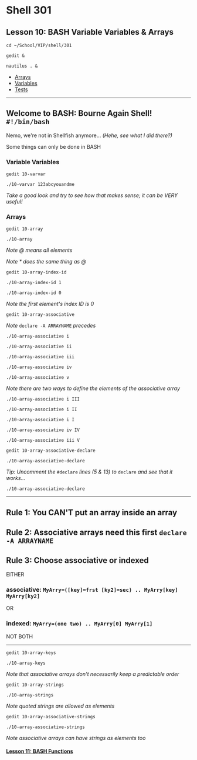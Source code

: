 # Shell 301
## Lesson 10: BASH Variable Variables & Arrays

`cd ~/School/VIP/shell/301`

`gedit &`

`nautilus . &`

- [Arrays](https://github.com/inkVerb/vip/blob/master/Cheat-Sheets/Arrays.md)
- [Variables](https://github.com/inkVerb/vip/blob/master/Cheat-Sheets/Variables.md)
- [Tests](https://github.com/inkVerb/vip/blob/master/Cheat-Sheets/Tests.md)
___

## Welcome to BASH: Bourne Again Shell! `#!/bin/bash`

Nemo, we're not in Shellfish anymore... *(Hehe, see what I did there?)*

Some things can only be done in BASH

### Variable Variables

`gedit 10-varvar`

`./10-varvar 123abcyouandme`

*Take a good look and try to see how that makes sense; it can be VERY useful!*

### Arrays

`gedit 10-array`

`./10-array`

*Note @ means all elements*

*Note * does the same thing as @*

`gedit 10-array-index-id`

`./10-array-index-id 1`

`./10-array-index-id 0`

*Note the first element's index ID is 0*

`gedit 10-array-associative`

*Note* `declare -A ARRAYNAME` *precedes*

`./10-array-associative i`

`./10-array-associative ii`

`./10-array-associative iii`

`./10-array-associative iv`

`./10-array-associative v`

*Note there are two ways to define the elements of the associative array*

`./10-array-associative i III`

`./10-array-associative i II`

`./10-array-associative i I`

`./10-array-associative iv IV`

`./10-array-associative iii V`

`gedit 10-array-associative-declare`

`./10-array-associative-declare`

*Tip: Uncomment the* `#declare` *lines (5 & 13) to* `declare` *and see that it works...*

`./10-array-associative-declare`

___

## Rule 1: You CAN'T put an array inside an array
## Rule 2: Associative arrays need this first `declare -A ARRAYNAME`
## Rule 3: Choose associative or indexed
EITHER
### associative: `MyArry=([key]=frst [ky2]=sec) .. MyArry[key] MyArry[ky2]`
OR
### indexed: `MyArry=(one two) .. MyArry[0] MyArry[1]`

NOT BOTH
___

`gedit 10-array-keys`

`./10-array-keys`

*Note that associative arrays don't necessarily keep a predictable order*

`gedit 10-array-strings`

`./10-array-strings`

*Note quoted strings are allowed as elements*

`gedit 10-array-associative-strings`

`./10-array-associative-strings`

*Note associative arrays can have strings as elements too*

#### [Lesson 11: BASH Functions](https://github.com/inkVerb/vip/blob/master/301-shell/Lesson-11.md)
